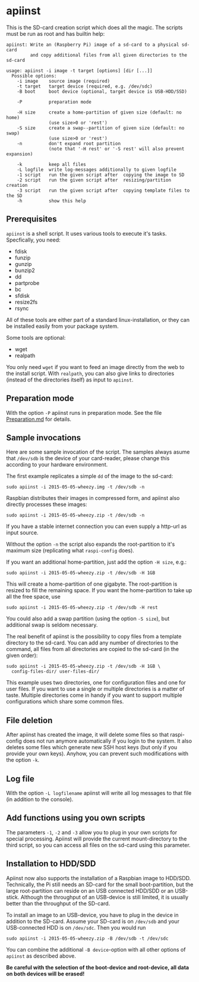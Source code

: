 apiinst
=======

This is the SD-card creation script which does all the magic. The scripts
must be run as root and has builtin help:

    apiinst: Write an (Raspberry Pi) image of a sd-card to a physical sd-card
             and copy additional files from all given directories to the sd-card
  
    usage: apiinst -i image -t target [options] [dir [...]]
      Possible options:
        -i image    source image (required)
        -t target   target device (required, e.g. /dev/sdc)
        -B boot     boot device (optional, target device is USB-HDD/SSD)
    
        -P          preparation mode
    
        -H size     create a home-partition of given size (default: no home)
                    (use size>0 or 'rest')
        -S size     create a swap--partition of given size (default: no swap)
                    (use size>0 or 'rest')
        -n          don't expand root partition
                    (note that '-H rest' or '-S rest' will also prevent expansion)
    
        -k          keep all files
        -L logfile  write log-messages additionally to given logfile
        -1 script   run the given script after  copying the image to SD
        -2 script   run the given script after  resizing/partition creation
        -3 script   run the given script after  copying template files to the SD
        -h          show this help


Prerequisites
-------------

`apiinst` is a shell script. It uses various tools to execute it's tasks.
Specfically, you need:

  - fdisk 
  - funzip 
  - gunzip 
  - bunzip2 
  - dd
  - partprobe
  - bc 
  - sfdisk 
  - resize2fs 
  - rsync

All of these tools are either part of a standard linux-installation, or they
can be installed easily from your package system.

Some tools are optional:

  - wget
  - realpath

You only need `wget` if you want to feed an image directly from the web to
the install script. With `realpath`, you can also give links to directories
(instead of the directories itself) as input to `apiinst`.


Preparation mode
----------------

With the option `-P` apiinst runs in preparation mode. See the file
[Preparation.md](./Preparation.md "Preparation.md") for details.


Sample invocations
------------------

Here are some sample invocation of the script. The samples always asume that
`/dev/sdb` is the device of your card-reader, please change this according
to your hardware environment.

The first example replicates a simple `dd` of the image to the sd-card:

    sudo apiinst -i 2015-05-05-wheezy.img -t /dev/sdb -n

Raspbian distributes their images in compressed form, and apiinst also
directly processes these images:

    sudo apiinst -i 2015-05-05-wheezy.zip -t /dev/sdb -n

If you have a stable internet connection you can even supply a http-url
as input source.

Without the option `-n` the script also expands the root-partition to it's
maximum size (replicating what `raspi-config` does).

If you want an additional home-partition, just add the option `-H size`, e.g.:

    sudo apiinst -i 2015-05-05-wheezy.zip -t /dev/sdb -H 1GB

This will create a home-partition of one gigabyte. The root-partition is
resized to fill the remaining space. If you want the home-partition to take
up all the free space, use

    sudo apiinst -i 2015-05-05-wheezy.zip -t /dev/sdb -H rest

You could also add a swap partition (using the option `-S size`), but additional
swap is seldom necessary.

The real benefit of apiinst is the possibility to copy files from a
template directory to the sd-card. You can add any number of directories
to the command, all files from all directories are copied to the sd-card
(in the given order):

    sudo apiinst -i 2015-05-05-wheezy.zip -t /dev/sdb -H 1GB \
      config-files-dir/ user-files-dir/

This example uses two directories, one for configuration files and one for
user files. If you want to use a single or multiple directories is a 
matter of taste. Multiple directories come in handy if you want to 
support multiple configurations which share some common files.


File deletion
-------------

After apiinst has created the image, it will delete some files so that
raspi-config does not run anymore automatically if you login to the system.
It also deletes some files which generate new SSH host keys (but only
if you provide your own keys). Anyhow, you can prevent such modifications
with the option `-k`.


Log file
--------

With the option `-L logfilename` apiinst will write all log messages
to that file (in addition to the console).


Add functions using you own scripts
-----------------------------------

The parameters `-1`, `-2` and `-3` allow you to plug in your own scripts
for special processing. Apiinst will provide the current mount-directory
to the third script, so you can access all files on the sd-card using
this parameter.


Installation to HDD/SDD
-----------------------

Apiinst now also supports the installation of a Raspbian image to HDD/SDD.
Technically, the Pi still needs an SD-card for the small boot-partition,
but the large root-partition can reside on an USB connected HDD/SDD or
an USB-stick. Although the throughput of an USB-device is still limited, it is
usually better than the throughput of the SD-card.

To install an image to an USB-device, you have to plug in the device in
addition to the SD-card. Assume your SD-card is on `/dev/sdb` and your
USB-connected HDD is on `/dev/sdc`. Then you would run

    sudo apiinst -i 2015-05-05-wheezy.zip -B /dev/sdb -t /dev/sdc

You can combine the additional `-B device`-option with all other options
of `apiinst` as described above.

**Be careful with the selection of the boot-device and root-device,
all data on both devices will be erased!**
